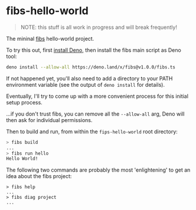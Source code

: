 # fibs-hello-world

> NOTE: this stuff is all work in progress and will break frequently!

The mininal [fibs](https://github.com/floooh/fibs) hello-world project.

To try this out, first [install Deno](https://deno.land/manual@v1.31.1/getting_started/installation), then install the fibs main script as Deno tool:

```bash
deno install --allow-all https://deno.land/x/fibs@v1.0.0/fibs.ts
```

If not happened yet, you'll also need to add a directory to your PATH environment variable (see the output of ```deno install``` for details).

Eventually, I'll try to come up with a more convenient process for this initial setup process.

...if you don't trust fibs, you can remove all the ```--allow-all``` arg, Deno will then ask for individual permissions.

Then to build and run, from within the ```fips-hello-world``` root directory:

```bash
> fibs build
...
> fibs run hello
Hello World!
```

The following two commands are probably the most 'enlightening' to get an idea about the fibs project:

```
> fibs help
...
> fibs diag project
...
```
